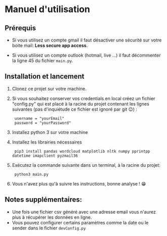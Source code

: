 # Manuel d'utilisation

## Prérequis
* Si vous utilisez un compte gmail il faut désactiver une sécurité sur votre boite mail: **Less secure app access**.

* Si vous utilisez un compte outlook (hotmail, live ...) il faut décommenter la ligne 45 du fichier `main.py`.

## Installation et lancement
1. Clonez ce projet sur votre machine.
2. Si vous souhaitez conserver vos credentials en local créez un fichier "config.py" qui est placé à la racine du projet contenant les lignes suivantes (pas d'inquiétude ce fichier est ignoré par git :wink:) :
            
        username = "yourEmail"
        password = "yourPassword"
        
3. Installez python 3 sur votre machine
4. Installez les librairies nécessaires
    
        pip3 install pandas wordcloud matplotlib nltk numpy pprintpp datetime imapclient pyzmail36

5. Exécutez la commande suivante dans un terminal, à la racine du projet:

        python3 main.py

6. Vous n'avez plus qu'à suivre les instructions, bonne analyse ! :grin:


## Notes supplémentaires:

* Une fois une fichier csv généré avec une adresse email vous n'aurez plus à récupérer les données en ligne.
* Vous pouvez configurer certains paramètres comme la date ou le sender dans le fichier `devConfig.py`